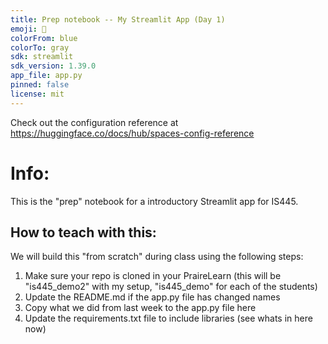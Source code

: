 ```yaml
---
title: Prep notebook -- My Streamlit App (Day 1)
emoji: 🏢
colorFrom: blue
colorTo: gray
sdk: streamlit
sdk_version: 1.39.0
app_file: app.py
pinned: false
license: mit
---
```


Check out the configuration reference at https://huggingface.co/docs/hub/spaces-config-reference

# Info:
This is the "prep" notebook for a introductory Streamlit app for IS445.

## How to teach with this:
We will build this "from scratch" during class using the following steps:
1. Make sure your repo is cloned in your PraireLearn (this will be "is445_demo2" with my setup, "is445_demo" for each of the students)
1. Update the README.md if the app.py file has changed names
1. Copy what we did from last week to the app.py file here
1. Update the requirements.txt file to include libraries (see whats in here now)
